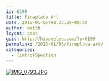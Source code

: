 ```yaml
---
id: 6199
title: Fireplace Art
date: 2015-01-05T00:33:59+00:00
author: matth
layout: post
guid: http://hippeelee.com/?p=6199
permalink: /2015/01/05/fireplace-art/
categories:
  - (intro)Spection
---
```

[<img src="http://localhost/wp-content/uploads/2015/01/IMG_0793.jpg" alt="IMG_0793.JPG" class="alignnone size-full" />](http://localhost/wp-content/uploads/2015/01/IMG_0793.jpg)